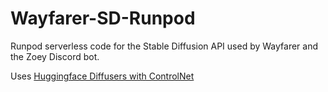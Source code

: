 # Wayfarer-SD-Runpod

Runpod serverless code for the Stable Diffusion API used by Wayfarer and the Zoey Discord bot.

Uses [Huggingface Diffusers with ControlNet](https://huggingface.co/blog/controlnet)
